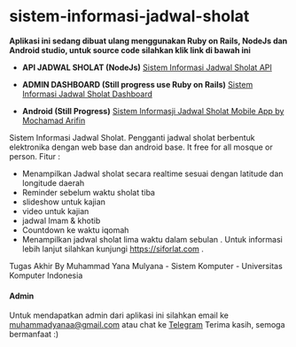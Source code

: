 # sistem-informasi-jadwal-sholat
**Aplikasi ini sedang dibuat ulang menggunakan Ruby on Rails, NodeJs dan Android studio, untuk source code silahkan klik link di bawah ini**

- **API JADWAL SHOLAT (NodeJs)** [Sistem Informasi Jadwal Sholat API](https://github.com/muhammadyana/sistem-informasi-jadwal-sholat-API "Sistem Informasji Jadwal Sholat (SIFORLAT) API")

- **ADMIN DASHBOARD (Still progress use Ruby on Rails)** [Sistem Informasi Jadwal Sholat Dashboard](https://github.com/muhammadyana/sistem-informasi-jadwal-sholat-siforlat "Sistem Informasji Jadwal Sholat Dashboard (SIFORLAT)")

- **Android (Still Progress)** [Sistem Informasji Jadwal Sholat Mobile App by Mochamad Arifin](https://github.com/flasharifin/Sistem-Informasi-Jadwal-Sholat-Mobile-App "Sistem Informasji Jadwal Sholat Mobile App by Mochamad Arifin")

Sistem Informasi Jadwal Sholat. Pengganti jadwal sholat berbentuk elektronika dengan web base dan android base. It free for all mosque or person. 
Fitur : 
- Menampilkan Jadwal sholat secara realtime sesuai dengan latitude dan longitude daerah
- Reminder sebelum waktu sholat tiba
- slideshow untuk kajian
- video untuk kajian
- jadwal Imam & khotib
- Countdown ke waktu iqomah
- Menampilkan jadwal sholat lima waktu dalam sebulan
.
Untuk informasi lebih lanjut silahkan kunjungi https://siforlat.com
.

Tugas Akhir By Muhammad Yana Mulyana - Sistem Komputer - Universitas Komputer Indonesia


#### Admin
Untuk mendapatkan admin dari aplikasi ini silahkan email ke muhammadyanaa@gmail.com atau chat ke [Telegram](http://t.me/muhammadyana "Telegram")
Terima kasih, semoga bermanfaat :) 
